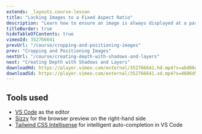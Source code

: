```yaml
---
extends: _layouts.course-lesson
title: "Locking Images to a Fixed Aspect Ratio"
description: "Learn how to ensure an image is always displayed at a particular aspect ratio."
titleBorder: true
hideTableOfContents: true
vimeoId: 352766641
prevUrl: "/course/cropping-and-positioning-images"
prev: "Cropping and Positioning Images"
nextUrl: "/course/creating-depth-with-shadows-and-layers"
next: "Creating Depth with Shadows and Layers"
downloadHd: https://player.vimeo.com/external/352766641.hd.mp4?s=abd86dd06723d552ea95cbb5eb52ad9ab798b63a&profile_id=175&download=1
downloadSd: https://player.vimeo.com/external/352766641.sd.mp4?s=4606d5fadb5929ac86ac1ecd61080e896642aef0&profile_id=165&download=1
---
```


## Tools used

- [VS Code](https://code.visualstudio.com/) as the editor
- [Sizzy](https://a.paddle.com/v2/click/49831/104876?link=1947) for the browser preview on the right-hand side
- [Tailwind CSS Intellisense](https://marketplace.visualstudio.com/items?itemName=bradlc.vscode-tailwindcss) for intelligent auto-completion in VS Code
